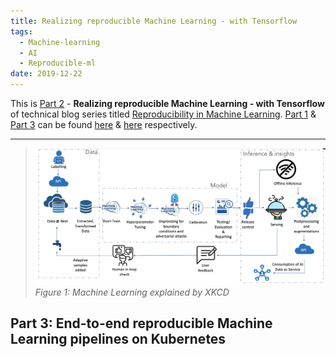 ```yaml
---
title: Realizing reproducible Machine Learning - with Tensorflow
tags:
  - Machine-learning
  - AI   
  - Reproducible-ml
date: 2019-12-22
---
```


This is [Part 2] - **Realizing reproducible Machine Learning - with Tensorflow** of technical blog series titled [Reproducibility in Machine Learning]. [Part 1] & [Part 3] can be found [here][Part 1] & [here][Part 3] respectively.      

---

>![](/images/ai-workflow.jpg)
*Figure 1: Machine Learning explained by XKCD*





## Part 3: End-to-end reproducible Machine Learning pipelines on Kubernetes



[Reproducibility in Machine Learning]: /2019/12/20/Reproducibility-in-machine-learning.html
[Part 1]: /2019/12/21/Reproducible-ml-research-n-industry.html
[Part 2]: /2019/12/22/Reproducible-ml-tensorflow.html
[Part 3]: /2019/12/23/Reproducible-ml-pipeline-k8s.html